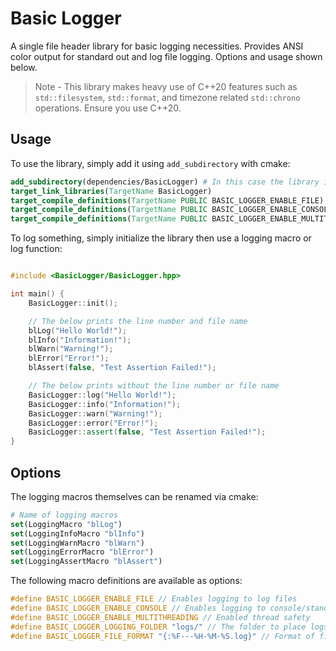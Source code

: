 # Basic Logger
A single file header library for basic logging necessities. Provides ANSI color output for standard out and log file logging. Options and usage shown below.

> Note - This library makes heavy use of C++20 features such as `std::filesystem`, `std::format`, and timezone related `std::chrono` operations. Ensure you use C++20.

## Usage
To use the library, simply add it using `add_subdirectory` with cmake:
```cmake
add_subdirectory(dependencies/BasicLogger) # In this case the library is cloned under `dependencies/BasicLogger`
target_link_libraries(TargetName BasicLogger)
target_compile_definitions(TargetName PUBLIC BASIC_LOGGER_ENABLE_FILE) # Enables logging to log files
target_compile_definitions(TargetName PUBLIC BASIC_LOGGER_ENABLE_CONSOLE) # Enables logging to standard output
target_compile_definitions(TargetName PUBLIC BASIC_LOGGER_ENABLE_MULTITHREADING) # Enables thread safety
```

To log something, simply initialize the library then use a logging macro or log function:
```C++

#include <BasicLogger/BasicLogger.hpp>

int main() {
	BasicLogger::init();

	// The below prints the line number and file name
	blLog("Hello World!");
	blInfo("Information!");
	blWarn("Warning!");
	blError("Error!");
	blAssert(false, "Test Assertion Failed!");

	// The below prints without the line number or file name
	BasicLogger::log("Hello World!");
	BasicLogger::info("Information!");
	BasicLogger::warn("Warning!");
	BasicLogger::error("Error!");
	BasicLogger::assert(false, "Test Assertion Failed!");
}

```

## Options
The logging macros themselves can be renamed via cmake:
```cmake
# Name of logging macros
set(LoggingMacro "blLog")
set(LoggingInfoMacro "blInfo")
set(LoggingWarnMacro "blWarn")
set(LoggingErrorMacro "blError")
set(LoggingAssertMacro "blAssert")
```

The following macro definitions are available as options:
```c++
#define BASIC_LOGGER_ENABLE_FILE // Enables logging to log files
#define BASIC_LOGGER_ENABLE_CONSOLE // Enables logging to console/standard output
#define BASIC_LOGGER_ENABLE_MULTITHREADING // Enabled thread safety
#define BASIC_LOGGER_LOGGING_FOLDER "logs/" // The folder to place logs into
#define BASIC_LOGGER_FILE_FORMAT "{:%F---%H-%M-%S.log}" // Format of file names, given to std::format with zoned time
```
